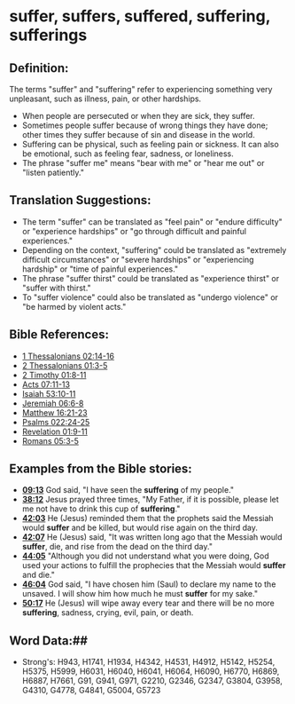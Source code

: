 # suffer, suffers, suffered, suffering, sufferings #

## Definition: ##

The terms "suffer" and "suffering" refer to experiencing something very unpleasant, such as illness, pain, or other hardships.

* When people are persecuted or when they are sick, they suffer.
* Sometimes people suffer because of wrong things they have done; other times they suffer because of sin and disease in the world.
* Suffering can be physical, such as feeling pain or sickness. It can also be emotional, such as feeling fear, sadness, or loneliness.
* The phrase "suffer me" means "bear with me" or "hear me out" or "listen patiently."

## Translation Suggestions: ##

* The term "suffer" can be translated as "feel pain" or "endure difficulty" or "experience hardships" or "go through difficult and painful experiences."
* Depending on the context, "suffering" could be translated as "extremely difficult circumstances" or "severe hardships" or "experiencing hardship" or "time of painful experiences."
* The phrase "suffer thirst" could be translated as "experience thirst" or "suffer with thirst."
* To "suffer violence" could also be translated as "undergo violence" or "be harmed by violent acts."

## Bible References: ##

* [1 Thessalonians 02:14-16](rc://en/tn/help/1th/02/14)
* [2 Thessalonians 01:3-5](rc://en/tn/help/2th/01/03)
* [2 Timothy 01:8-11](rc://en/tn/help/2ti/01/08)
* [Acts 07:11-13](rc://en/tn/help/act/07/11)
* [Isaiah 53:10-11](rc://en/tn/help/isa/53/10)
* [Jeremiah 06:6-8](rc://en/tn/help/jer/06/06)
* [Matthew 16:21-23](rc://en/tn/help/mat/16/21)
* [Psalms 022:24-25](rc://en/tn/help/psa/022/024)
* [Revelation 01:9-11](rc://en/tn/help/rev/01/09)
* [Romans 05:3-5](rc://en/tn/help/rom/05/03)

## Examples from the Bible stories: ##

* __[09:13](rc://en/tn/help/obs/09/13)__ God said, "I have seen the __suffering__  of my people."
* __[38:12](rc://en/tn/help/obs/38/12)__ Jesus prayed three times, "My Father, if it is possible, please let me not have to drink this cup of __suffering__."
* __[42:03](rc://en/tn/help/obs/42/03)__ He (Jesus) reminded them that the prophets said the Messiah would __suffer__  and be killed, but would rise again on the third day.
* __[42:07](rc://en/tn/help/obs/42/07)__ He (Jesus) said, "It was written long ago that the Messiah would __suffer__, die, and rise from the dead on the third day."
* __[44:05](rc://en/tn/help/obs/44/05)__ "Although you did not understand what you were doing, God used your actions to fulfill the prophecies that the Messiah would __suffer__  and die."
* __[46:04](rc://en/tn/help/obs/46/04)__ God said, "I have chosen him (Saul) to declare my name to the unsaved. I will show him how much he must __suffer__  for my sake."
* __[50:17](rc://en/tn/help/obs/50/17)__ He (Jesus) will wipe away every tear and there will be no more __suffering__, sadness, crying, evil, pain, or death.

## Word Data:##

* Strong's: H943, H1741, H1934, H4342, H4531, H4912, H5142, H5254, H5375, H5999, H6031, H6040, H6041, H6064, H6090, H6770, H6869, H6887, H7661, G91, G941, G971, G2210, G2346, G2347, G3804, G3958, G4310, G4778, G4841, G5004, G5723
